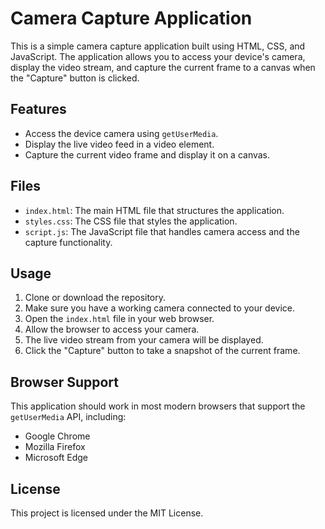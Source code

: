 # Camera Capture Application

This is a simple camera capture application built using HTML, CSS, and JavaScript. The application allows you to access your device's camera, display the video stream, and capture the current frame to a canvas when the "Capture" button is clicked.

## Features
- Access the device camera using `getUserMedia`.
- Display the live video feed in a video element.
- Capture the current video frame and display it on a canvas.

## Files
- `index.html`: The main HTML file that structures the application.
- `styles.css`: The CSS file that styles the application.
- `script.js`: The JavaScript file that handles camera access and the capture functionality.

## Usage
1. Clone or download the repository.
2. Make sure you have a working camera connected to your device.
3. Open the `index.html` file in your web browser.
4. Allow the browser to access your camera.
5. The live video stream from your camera will be displayed.
6. Click the "Capture" button to take a snapshot of the current frame.

## Browser Support
This application should work in most modern browsers that support the `getUserMedia` API, including:
- Google Chrome
- Mozilla Firefox
- Microsoft Edge

## License
This project is licensed under the MIT License.
